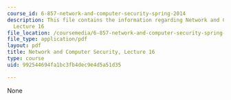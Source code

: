 ```yaml
---
course_id: 6-857-network-and-computer-security-spring-2014
description: This file contains the information regarding Network and Computer Security,
  Lecture 16
file_location: /coursemedia/6-857-network-and-computer-security-spring-2014/992544694fa1bc3fb4dec9e4d5a51d35_MIT6_857S14_Lec16.pdf
file_type: application/pdf
layout: pdf
title: Network and Computer Security, Lecture 16
type: course
uid: 992544694fa1bc3fb4dec9e4d5a51d35

---
```

None
